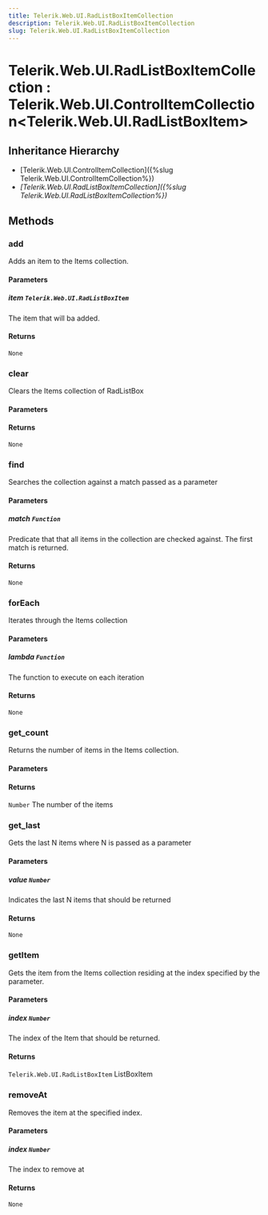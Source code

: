 ```yaml
---
title: Telerik.Web.UI.RadListBoxItemCollection
description: Telerik.Web.UI.RadListBoxItemCollection
slug: Telerik.Web.UI.RadListBoxItemCollection
---
```


# Telerik.Web.UI.RadListBoxItemCollection : Telerik.Web.UI.ControlItemCollection<Telerik.Web.UI.RadListBoxItem>

## Inheritance Hierarchy

* [Telerik.Web.UI.ControlItemCollection]({%slug Telerik.Web.UI.ControlItemCollection%})
* *[Telerik.Web.UI.RadListBoxItemCollection]({%slug Telerik.Web.UI.RadListBoxItemCollection%})*


## Methods

### add

Adds an item to the Items collection. 

#### Parameters

##### item `Telerik.Web.UI.RadListBoxItem`

The item that will ba added.

#### Returns

`None` 

### clear

Clears the Items collection of RadListBox

#### Parameters

#### Returns

`None` 

### find

Searches the collection against a match passed as a parameter

#### Parameters

##### match `Function`

 Predicate that that all items in the collection are checked against. The first match is returned.

#### Returns

`None` 

### forEach

Iterates through the Items collection

#### Parameters

##### lambda `Function`

The function to execute on each iteration

#### Returns

`None` 

### get_count

Returns the number of items in the Items collection.

#### Parameters

#### Returns

`Number` The number of the items

### get_last

Gets the last N items where N is passed as a parameter

#### Parameters

##### value `Number`

Indicates the last N items that should be returned 

#### Returns

`None` 

### getItem

Gets the item from the Items collection residing at the index specified by the parameter.

#### Parameters

##### index `Number`

The index of the Item that should be returned.

#### Returns

`Telerik.Web.UI.RadListBoxItem` ListBoxItem

### removeAt

Removes the item at the specified index.

#### Parameters

##### index `Number`

 The index to remove at

#### Returns

`None` 


